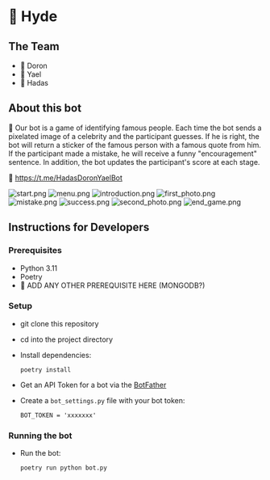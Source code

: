 # 🚧 Hyde

## The Team
- 🚧 Doron
- 🚧 Yael
- 🚧 Hadas

## About this bot

🚧 Our bot is a game of identifying famous people. Each time the bot sends a pixelated image of a celebrity and the participant guesses. If he is right, the bot will return a sticker of the famous person with a famous quote from him. If the participant made a mistake, he will receive a funny "encouragement" sentence. In addition, the bot updates the participant's score at each stage.

🚧 https://t.me/HadasDoronYaelBot

![start.png](screenshots%2Fstart.png)
![menu.png](screenshots%2Fmenu.png)
![introduction.png](screenshots%2Fintroduction.png)
![first_photo.png](screenshots%2Ffirst_photo.png)
![mistake.png](screenshots%2Fmistake.png)
![success.png](screenshots%2Fsuccess.png)
![second_photo.png](screenshots%2Fsecond_photo.png)
![end_game.png](screenshots%2Fend_game.png)


 
## Instructions for Developers 
### Prerequisites
- Python 3.11
- Poetry
- 🚧 ADD ANY OTHER PREREQUISITE HERE (MONGODB?)

### Setup
- git clone this repository 
- cd into the project directory
- Install dependencies:
    
      poetry install


- Get an API Token for a bot via the [BotFather](https://telegram.me/BotFather)
- Create a `bot_settings.py` file with your bot token:

      BOT_TOKEN = 'xxxxxxx'

### Running the bot        
- Run the bot:

      poetry run python bot.py
